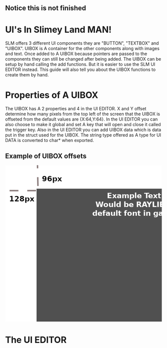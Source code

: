 ## Notice this is not finished

# UI's In Slimey Land MAN!
SLM offers 3 different UI components they are "BUTTON", "TEXTBOX" and "UIBOX". UIBOX is A container for the other components along with images and text. Once added to A UIBOX because pointers are passed to the components they can still be changed after being added. The UIBOX can be setup by hand calling the add functions. But it is easier to use the SLM UI EDITOR instead. This guide will also tell you about the UIBOX functions to create them by hand.

# Properties of A UIBOX
The UIBOX has A 2 properties and 4 in the UI EDITOR. X and Y offset determine how many pixels from the top left of the screen that the UIBOX is offseted from the default values are {X:64,Y:64}. In the UI EDITOR you can also choose to make it global and set A key that will open and close it called the trigger key. Also in the UI EDITOR you can add UIBOX data which is data put in the struct used for the UIBOX. The string type offered as A type for UI DATA is converted to char* when exported.

## Example of UIBOX offsets
![Example UIBOX](https://raw.githubusercontent.com/8-BIT-DEV/Slimey-Land-MAN/main/ui%20guide%20src/example%20ui%20box.png)

# The UI EDITOR
